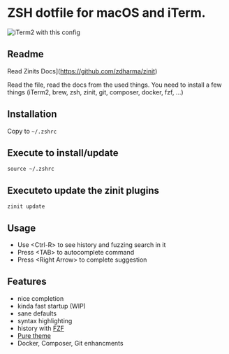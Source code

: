 # ZSH dotfile for macOS and iTerm.

![iTerm2 with this config](https://github.com/m0rth1um/dotfiles/blob/master/doc/img/screen.png?raw=true)

## Readme
Read Zinits Docs](https://github.com/zdharma/zinit)

Read the file, read the docs from the used things.
You need to install a few things (iTerm2, brew, zsh, zinit, git, composer, docker, fzf, ...)

## Installation
Copy to `~/.zshrc`

## Execute to install/update
```
source ~/.zshrc
```

## Executeto update the zinit plugins
```
zinit update
```

## Usage

- Use \<Ctrl-R> to see history and fuzzing search in it
- Press \<TAB> to autocomplete command
- Press \<Right Arrow> to complete suggestion

## Features
- nice completion
- kinda fast startup (WIP)
- sane defaults
- syntax highlighting
- history with [FZF](https://github.com/junegunn/fzf)
- [Pure theme](https://github.com/sindresorhus/pure)
- Docker, Composer, Git enhancments



